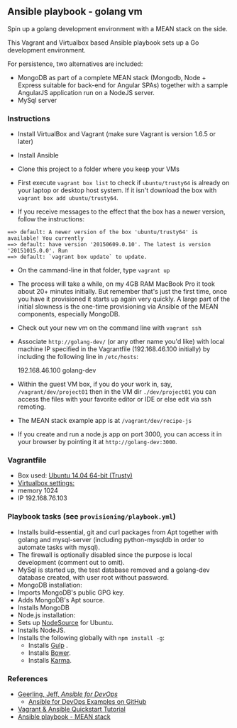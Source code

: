 ## Ansible playbook - golang vm

Spin up a golang development environment with a MEAN stack on the side.

This Vagrant and Virtualbox based Ansible playbook sets up a Go development environment.

For persistence, two alternatives are included:

* MongoDB as part of a complete MEAN stack (Mongodb, Node + Express suitable for back-end for Angular SPAs) together with a sample AngularJS application run on a NodeJS server.
* MySql server  

### Instructions

* Install VirtualBox and Vagrant (make sure Vagrant is version 1.6.5 or later)
* Install Ansible

* Clone this project to a folder where you keep your VMs
* First execute `vagrant box list` to check if `ubuntu/trusty64` is already on your laptop or desktop host system. If it isn't download the box with `vagrant box add ubuntu/trusty64`.
* If you receive messages to the effect that the box has a newer version, follow the instructions:

````
==> default: A newer version of the box 'ubuntu/trusty64' is available! You currently
==> default: have version '20150609.0.10'. The latest is version '20151015.0.0'. Run
==> default: `vagrant box update` to update.
````

* On the cammand-line in that folder, type `vagrant up`
* The process will take a while, on my 4GB RAM MacBook Pro it took about 20+ minutes initially. But remember that's just the first time, once you have it provisioned it starts up again very quickly. A large part of the initial slowness is the one-time provisioning via Ansible of the MEAN components, especially MongoDB.
* Check out your new vm on the command line with `vagrant ssh`
* Associate `http://golang-dev/` (or any other name you'd like) with local machine IP specified in the Vagrantfile (192.168.46.100 initially) by including the following line in `/etc/hosts`:

    192.168.46.100  golang-dev

* Within the guest VM box, if you do your work in, say, `/vagrant/dev/project01` then in the VM dir `./dev/project01` you can access the files with your favorite editor or IDE or else edit via ssh remoting.  
* The MEAN stack example app is at `/vagrant/dev/recipe-js`

* If you create and run a node.js app on port 3000, you can access it in your browser by pointing it at `http://golang-dev:3000`.

### Vagrantfile

* Box used: [Ubuntu 14.04 64-bit (Trusty)](https://vagrantcloud.com/ubuntu/boxes/trusty64)
* [Virtualbox settings:](https://www.virtualbox.org/manual/ch08.html#vboxmanage-modifyvm)
 * memory 1024
 * IP 192.168.76.103

### Playbook tasks (see `provisioning/playbook.yml`)

* Installs build-essential, git and curl packages from Apt together with golang and mysql-server (including python-mysqldb in order to automate tasks with mysql).
* The firewall is optionally disabled since the purpose is local development (comment out to omit).
* MySql is started up, the test database removed and a golang-dev database created, with user root without password.
* MongoDB installation:
 * Imports MongoDB's public GPG key.
 * Adds MongoDB's Apt source.
 * Installs MongoDB
* Node.js installation:
 * Sets up [NodeSource](https://github.com/nodesource/distributions) for Ubuntu.
 * Installs NodeJS.
 * Installs the following globally with `npm install -g`:
   * Installs [Gulp](http://gulpjs.com/) .
   * Installs [Bower](http://gulpjs.com/).
   * Installs [Karma](http://gulpjs.com/).

### References

* [Geerling, Jeff, *Ansible for DevOps*](https://leanpub.com/ansible-for-devops)
  * [Ansible for DevOps Examples on GitHub](https://github.com/geerlingguy/ansible-for-devops)
* [Vagrant & Ansible Quickstart Tutorial](http://adamcod.es/2014/09/23/vagrant-ansible-quickstart-tutorial.html)
* [Ansible playbook - MEAN stack](https://github.com/dennmart/vagrant-ansible-playbooks/tree/master/mean)
